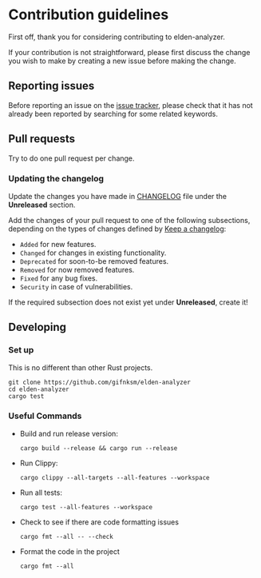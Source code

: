 # Contribution guidelines

First off, thank you for considering contributing to elden-analyzer.

If your contribution is not straightforward, please first discuss the change you
wish to make by creating a new issue before making the change.

## Reporting issues

Before reporting an issue on the
[issue tracker](https://github.com/gifnksm/elden-analyzer/issues),
please check that it has not already been reported by searching for some related
keywords.

## Pull requests

Try to do one pull request per change.

### Updating the changelog

Update the changes you have made in
[CHANGELOG](https://github.com/gifnksm/elden-analyzer/blob/main/CHANGELOG.md)
file under the **Unreleased** section.

Add the changes of your pull request to one of the following subsections,
depending on the types of changes defined by
[Keep a changelog](https://keepachangelog.com/en/1.0.0/):

- `Added` for new features.
- `Changed` for changes in existing functionality.
- `Deprecated` for soon-to-be removed features.
- `Removed` for now removed features.
- `Fixed` for any bug fixes.
- `Security` in case of vulnerabilities.

If the required subsection does not exist yet under **Unreleased**, create it!

## Developing

### Set up

This is no different than other Rust projects.

```console
git clone https://github.com/gifnksm/elden-analyzer
cd elden-analyzer
cargo test
```

### Useful Commands

- Build and run release version:

  ```console
  cargo build --release && cargo run --release
  ```

- Run Clippy:

  ```console
  cargo clippy --all-targets --all-features --workspace
  ```

- Run all tests:

  ```console
  cargo test --all-features --workspace
  ```

- Check to see if there are code formatting issues

  ```console
  cargo fmt --all -- --check
  ```

- Format the code in the project

  ```console
  cargo fmt --all
  ```
